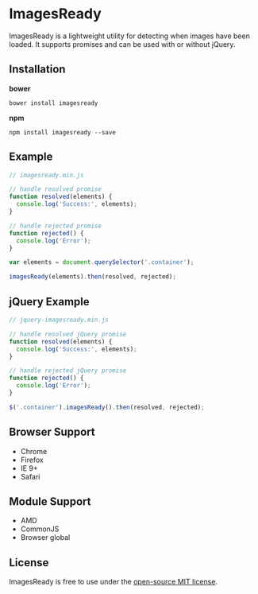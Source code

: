 # ImagesReady
ImagesReady is a lightweight utility for detecting when images have been loaded. It supports promises and can be used with or without jQuery.

## Installation
**bower**
```
bower install imagesready
```
**npm**
```
npm install imagesready --save
```

## Example
```javascript
// imagesready.min.js

// handle resolved promise
function resolved(elements) {
  console.log('Success:', elements);
}

// handle rejected promise
function rejected() {
  console.log('Error');
}

var elements = document.querySelector('.container');

imagesReady(elements).then(resolved, rejected);
```

## jQuery Example
```javascript
// jquery-imagesready.min.js

// handle resolved jQuery promise
function resolved(elements) {
  console.log('Success:', elements);
}

// handle rejected jQuery promise
function rejected() {
  console.log('Error');
}

$('.container').imagesReady().then(resolved, rejected);
```

## Browser Support
- Chrome 
- Firefox 
- IE 9+ 
- Safari

## Module Support
- AMD
- CommonJS
- Browser global

## License
ImagesReady is free to use under the [open-source MIT license](https://github.com/r-park/images-ready/blob/master/LICENSE).
